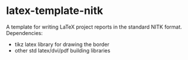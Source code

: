 # latex-template-nitk
A template for writing LaTeX project reports in the standard NITK format.
Dependencies:
* tikz latex library for drawing the border
* other std latex/dvi/pdf building libraries
